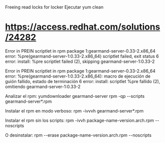 Freeing read locks for locker
  Ejecutar yum clean



# https://access.redhat.com/solutions/24282
Error in PREIN scriptlet in rpm package 1:gearmand-server-0.33-2.x86_64
error: %pre(gearmand-server-1:0.33-2.x86_64) scriptlet failed, exit status 6
error:   install: %pre scriptlet failed (2), skipping gearmand-server-1:0.33-2

Error in PREIN scriptlet in rpm package 1:gearmand-server-0.33-2.x86_64
error: %pre(gearmand-server-1:0.33-2.x86_64): macro de ejecución de guión fallido, estado de terminación 6
error:   install: scriptlet %pre fallido (2), omitiendo gearmand-server-1:0.33-2

Analizar el rpm:
yumdownloader gearmand-server
rpm -qp --scripts gearmand-server*.rpm

Instalar el rpm en modo verboso:
rpm -ivvvh gearmand-server*.rpm

Instalar el rpm sin los scripts:
rpm -ivvh package-name-version.arch.rpm --noscripts

O desinstalar:
rpm --erase package-name-version.arch.rpm --noscripts
